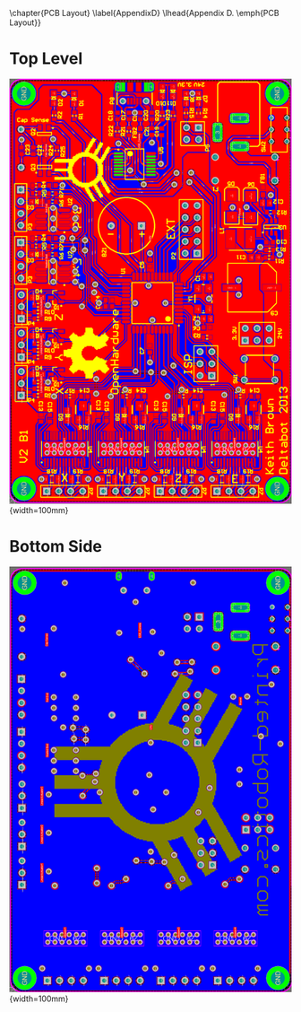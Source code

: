 \chapter{PCB Layout}
\label{AppendixD}
\lhead{Appendix D. \emph{PCB Layout}}

Top Level
=========
![ ](top.png){width=100mm}

Bottom Side
===========
![ ](bottom.png){width=100mm}
